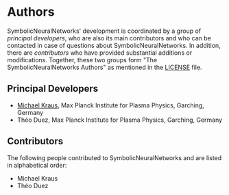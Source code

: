 # Authors

SymbolicNeuralNetworks' development is coordinated by a group of *principal developers*, who are also its main contributors and who can be contacted in case of questions about SymbolicNeuralNetworks. In addition, there are *contributors* who have provided substantial additions or modifications. Together, these two groups form "The SymbolicNeuralNetworks Authors" as mentioned in the [LICENSE](LICENSE.md) file.

## Principal Developers

* [Michael Kraus](https://www.michael-kraus.org/),
  Max Planck Institute for Plasma Physics, Garching, Germany
* Théo Duez,
  Max Planck Institute for Plasma Physics, Garching, Germany
  
## Contributors

The following people contributed to SymbolicNeuralNetworks and are listed in alphabetical order:

* Michael Kraus
* Théo Duez